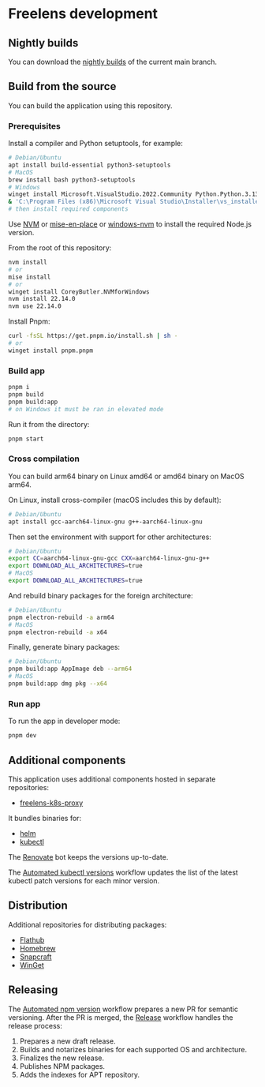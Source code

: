 # Freelens development

## Nightly builds

You can download the [nightly
builds](https://github.com/freelensapp/freelens-nightly-builds/releases) of
the current main branch.

## Build from the source

You can build the application using this repository.

### Prerequisites

Install a compiler and Python setuptools, for example:

```sh
# Debian/Ubuntu
apt install build-essential python3-setuptools
# MacOS
brew install bash python3-setuptools
# Windows
winget install Microsoft.VisualStudio.2022.Community Python.Python.3.13
& 'C:\Program Files (x86)\Microsoft Visual Studio\Installer\vs_installer.exe'
# then install required components
```

Use [NVM](https://github.com/nvm-sh/nvm) or
[mise-en-place](https://mise.jdx.dev/) or
[windows-nvm](https://github.com/coreybutler/nvm-windows) to install the
required Node.js version.

From the root of this repository:

```sh
nvm install
# or
mise install
# or
winget install CoreyButler.NVMforWindows
nvm install 22.14.0
nvm use 22.14.0
```

Install Pnpm:

```sh
curl -fsSL https://get.pnpm.io/install.sh | sh -
# or
winget install pnpm.pnpm
```

### Build app

```sh
pnpm i
pnpm build
pnpm build:app
# on Windows it must be ran in elevated mode
```

Run it from the directory:

```sh
pnpm start
```

### Cross compilation

You can build arm64 binary on Linux amd64 or amd64 binary on MacOS arm64.

On Linux, install cross-compiler (macOS includes this by default):

```sh
# Debian/Ubuntu
apt install gcc-aarch64-linux-gnu g++-aarch64-linux-gnu
```

Then set the environment with support for other architectures:

```sh
# Debian/Ubuntu
export CC=aarch64-linux-gnu-gcc CXX=aarch64-linux-gnu-g++
export DOWNLOAD_ALL_ARCHITECTURES=true
# MacOS
export DOWNLOAD_ALL_ARCHITECTURES=true
```

And rebuild binary packages for the foreign architecture:

```sh
# Debian/Ubuntu
pnpm electron-rebuild -a arm64
# MacOS
pnpm electron-rebuild -a x64
```

Finally, generate binary packages:

```sh
# Debian/Ubuntu
pnpm build:app AppImage deb --arm64
# MacOS
pnpm build:app dmg pkg --x64
```

### Run app

To run the app in developer mode:

```sh
pnpm dev
```

## Additional components

This application uses additional components hosted in separate repositories:

* [freelens-k8s-proxy](https://github.com/freelensapp/freelens-k8s-proxy/)

It bundles binaries for:

* [helm](https://helm.sh/)
* [kubectl](https://kubernetes.io/docs/reference/kubectl/)

The [Renovate](https://github.com/freelensapp/freelens/issues/64) bot keeps
the versions up-to-date.

The [Automated kubectl versions](.github/workflows/kubectl-versions.yaml)
workflow updates the list of the latest kubectl patch versions for each minor
version.

## Distribution

Additional repositories for distributing packages:

* [Flathub](https://github.com/flathub/app.freelens.Freelens)
* [Homebrew](https://github.com/freelensapp/homebrew-tap)
* [Snapcraft](https://github.com/freelensapp/freelens-snap)
* [WinGet](https://github.com/freelensapp/freelens-winget)

## Releasing

The [Automated npm version](.github/workflows/npm-version.yaml) workflow
prepares a new PR for semantic versioning. After the PR is merged, the
[Release](.github/workflows/release.yaml) workflow handles the release
process:

1. Prepares a new draft release.
2. Builds and notarizes binaries for each supported OS and architecture.
3. Finalizes the new release.
4. Publishes NPM packages.
5. Adds the indexes for APT repository.
